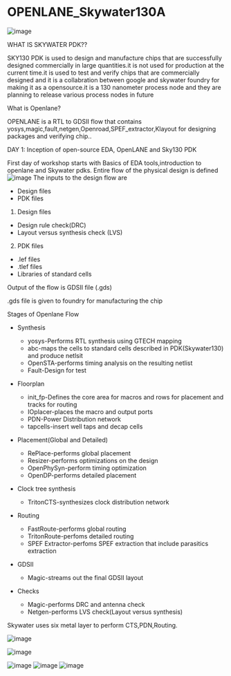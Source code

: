 # OPENLANE_Skywater130A
![image](https://user-images.githubusercontent.com/82043108/114485796-2ba93100-9c2a-11eb-9924-f4589250b76a.png)

WHAT IS SKYWATER PDK??

SKY130 PDK is used to design and manufacture chips that are successfully designed commercially in large quantities.it is not used for production at the current time.it is used to 
test and verify chips that are commercially designed and it is a collabration between google and skywater foundry for making it as a opensource.it is a 130 nanometer process node
and they are planning to release various process nodes in future

What is Openlane?

OPENLANE is a RTL to GDSII flow that contains yosys,magic,fault,netgen,Openroad,SPEF_extractor,Klayout for designing packages and verifying chip..

DAY 1: Inception of open-source EDA, OpenLANE and Sky130 PDK

First day of workshop starts with Basics of EDA tools,introduction to openlane and Skywater pdks.
Entire flow of the physical design is defined
![image](https://user-images.githubusercontent.com/82043108/114495630-07565000-9c3c-11eb-9319-4f4be2c22e73.png)
The inputs to the design flow are

* Design files 
* PDK files 

1. Design files 
 * Design rule check(DRC)
 * Layout versus synthesis check (LVS)
2. PDK files
 * .lef files
 * .tlef files
 * Libraries of standard cells

Output of the flow is GDSII file (.gds)

.gds file is given to foundry for manufacturing the chip

Stages of Openlane Flow
* Synthesis
  * yosys-Performs RTL synthesis using GTECH mapping
  * abc-maps the cells to standard cells described in PDK(Skywater130) and produce netlsit
  * OpenSTA-performs timing analysis on the resulting netlist
  * Fault-Design for test
  
* Floorplan
  * init_fp-Defines the core area for macros and rows for placement and tracks for routing
  * IOplacer-places the macro and output ports
  * PDN-Power Distribution network
  * tapcells-insert well taps and decap cells
  
* Placement(Global and Detailed)
  * RePlace-performs global placement
  * Resizer-performs optimizations on the design
  * OpenPhySyn-perform timing optimization
  * OpenDP-performs detailed placement
  
* Clock tree synthesis
  * TritonCTS-synthesizes clock distribution network

* Routing
  * FastRoute-performs global routing
  * TritonRoute-perfoms detailed routing
  * SPEF Extractor-perfoms SPEF extraction that include parasitics extraction
  
* GDSII
  * Magic-streams out the final GDSII layout
  
* Checks
  * Magic-performs DRC and antenna check
  * Netgen-performs LVS check(Layout versus synthesis)
  
Skywater uses six metal layer to perform CTS,PDN,Routing. 




![image](https://user-images.githubusercontent.com/82043108/114495113-299b9e00-9c3b-11eb-8bdd-e77dea69237b.png)



 ![image](https://user-images.githubusercontent.com/82043108/114495177-446e1280-9c3b-11eb-87d4-0a6c8fa1ca82.png)
 
![image](https://user-images.githubusercontent.com/82043108/114495243-5cde2d00-9c3b-11eb-9e6a-95d083296f37.png)
![image](https://user-images.githubusercontent.com/82043108/114495269-67002b80-9c3b-11eb-9ddc-58d3b7b8f8fe.png)
![image](https://user-images.githubusercontent.com/82043108/114495274-6bc4df80-9c3b-11eb-8ff6-cb3254d6d83f.png)

